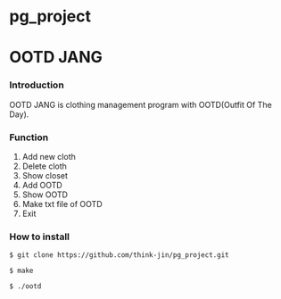 # pg_project

# OOTD JANG

### Introduction
OOTD JANG is clothing management program with OOTD(Outfit Of The Day).

### Function
1. Add new cloth
2. Delete cloth
3. Show closet
4. Add OOTD
5. Show OOTD
6. Make txt file of OOTD
7. Exit

### How to install
```
$ git clone https://github.com/think-jin/pg_project.git

$ make

$ ./ootd
```
